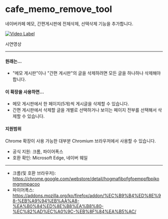 # cafe_memo_remove_tool
네이버카페 메모, 간편게시판에 전체삭제, 선택삭제 기능을 추가합니다.

[![Video Label](http://img.youtube.com/vi/tNRbELTdjbk/0.jpg)](https://www.youtube.com/watch?v=tNRbELTdjbk)

시연영상
*****

#### 원래는…
 * "메모 게시판"이나 "간편 게시판"의 글을 삭제하려면 모든 글을 하나하나 삭제해야 합니다.

#### 이 확장을 사용하면…
 * 메모 게시판에서 한 페이지(5개)씩 게시글을 삭제할 수 있습니다.
 * 간편 게시판에서 삭제할 글을 개별로 선택하거나 보이는 페이지 전부를 선택해서 삭제할 수 있습니다.

#### 지원범위
Chrome 확장이 사용 가능한 대부분 Chromium 브라우저에서 사용할 수 있습니다.
 * 공식 지원: 크롬, 파이어폭스
 * 호환 확인: Microsoft Edge, 네이버 웨일
*****

 * 크롬(및 호환 브라우저): <https://chrome.google.com/webstore/detail/hogmafibofgfoemppfbpikomgmmpacoo>
 * 파이어폭스: <https://addons.mozilla.org/ko/firefox/addon/%EC%B9%B4%ED%8E%98-%EB%A9%94%EB%AA%A8-%EA%B0%84%ED%8E%B8%EA%B8%80-%EC%82%AD%EC%A0%9C-%EB%8F%84%EA%B5%AC/>
